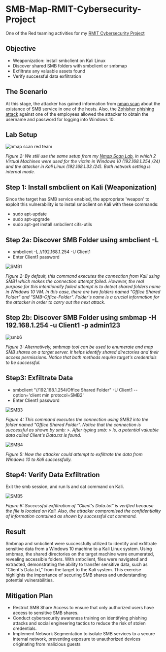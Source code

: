 # SMB-Map-RMIT-Cybersecurity-Project
One of the Red teaming activities for my [RMIT Cybersecurity Project](https://github.com/Kazu010101/RMIT-Cybersecurity-Project/blob/main/README.md)

## Objective

- Weaponization: install smbclient on Kali Linux
- Discover shared SMB folders with smbclient or smbmap
- Exfiltrate any valuable assets found
- Verify successful data exfiltration

## The Scenario

At this stage, the attacker has gained information from [nmap scan](https://github.com/Kazu010101/Nmap-Scan-RMIT-Cybersecurity-Project/blob/main/README.md) about the existance of SMB service in one of the hosts. Also, the [Zphisher phishing attack](https://github.com/Kazu010101/Zphisher-RMIT-Cybersecurity-Project) against one of the employees allowed the attacker to obtain the username and password for logging into Windows 10.

## Lab Setup

![nmap scan red team](https://github.com/user-attachments/assets/b2a83336-6849-4f89-84b0-6fa195d3352a)

*Figure 2: We still use the same setup from my [Nmap Scan Lab](https://github.com/Kazu010101/Nmap-Scan-RMIT-Cybersecurity-Project/blob/main/README.md), in which 2 Virtual Machines were used for the victim in Windows 10 (192.168.1.254 /24) and the attacker in Kali Linux (192.168.1.33 /24). Both network setting is internal mode.* 

## Step 1: Install smbclient on Kali (Weaponization)

Since the target has SMB service enabled, the appropriate 'weapon' to exploit this vulnerability is to instal smbclient on Kali with these commands:

- sudo apt-update
- sudo apt-upgrade
- sudo apt-get install smbclient cifs-utils

## Step 2a: Discover SMB Folder using smbclient -L

- smbclient -L //192.168.1.254 -U Client1
- Enter Client1 password

![SMB1](https://github.com/user-attachments/assets/8213e85d-27c8-4091-b025-d9139feec42b)

*Figure 2: By default, this command executes the connection from Kali using SMB1 which makes the connection attempt failed. However, the real purpose for this intentionally failed attempt is to detect shared folders name in Windows 10 VM.  In this case, there are two folders named "Office Shared Folder" and "SMB-Office-Folder". Folder's name is a crucial information for the attacker in order to carry out the next attack.* 

## Step 2b: Discover SMB Folder using smbmap -H 192.168.1.254 -u Client1 -p admin123

![smb6](https://github.com/user-attachments/assets/b7baf4e3-4346-41f4-b082-434feafb7545)

*Figure 3: Alternatively, smbmap tool can be used to enumerate and map SMB shares on a target server. It helps identify shared directories and their access permissions. Notice that both methods require target's credentials to be successful.* 

## Step3: Exfiltrate Data

- smbclient "//192.168.1.254/Office Shared Folder" -U Client1 --option='client min protocol=SMB2'
- Enter Client1 password

![SMB3](https://github.com/user-attachments/assets/a8220500-8d8e-4db2-bbe4-b5f2028a375f)


*Figure 4: This command executes the connection using SMB2 into the folder named "Office Shared Folder". Notice that the connection is successful as shown by smb: \>. After typing smb: \> ls, a potential valuable data called Client's Data.txt is found.* 

![SMB4](https://github.com/user-attachments/assets/e8aad418-a416-4756-8544-1d47ce957e26)

*Figure 5: Now the attacker could attempt to exfiltrate the data from Windows 10 to Kali successfully.*

## Step4: Verify Data Exfiltration

Exit the smb session, and run ls and cat command on Kali.

![SMB5](https://github.com/user-attachments/assets/cd4c9fab-0ea3-451a-a375-4ed21e950d62)

*Figure 6: Successful exfiltration of "Client's Data.txt" is verified because the file is located on Kali. Also, the attacker compromised the confidentiality of information contained as shown by successful cat command.*

## Result

Smbmap and smbclient were successfully utilized to identify and exfiltrate sensitive data from a Windows 10 machine to a Kali Linux system. Using smbmap, the shared directories on the target machine were enumerated, revealing accessible folders. With smbclient, files were navigated and extracted, demonstrating the ability to transfer sensitive data, such as "Client's Data.txt," from the target to the Kali system. This exercise highlights the importance of securing SMB shares and understanding potential vulnerabilities.

## Mitigation Plan

- Restrict SMB Share Access to ensure that only authorized users have access to sensitive SMB shares.
- Conduct cybersecurity awareness training on identifying phishing attacks and social engineering tactics to reduce the risk of stolen credentials.
- Implement Network Segmentation to isolate SMB services to a secure internal network, preventing exposure to unauthorized devices originating from malicious guests
